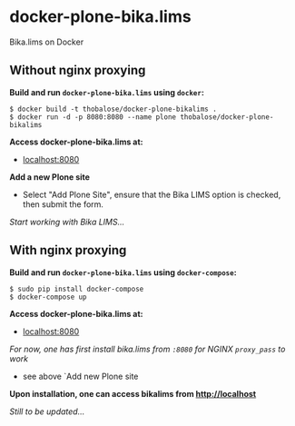# docker-plone-bika.lims
Bika.lims on Docker

## Without nginx proxying

**Build and run `docker-plone-bika.lims` using `docker`:**
```
$ docker build -t thobalose/docker-plone-bikalims .
$ docker run -d -p 8080:8080 --name plone thobalose/docker-plone-bikalims
```

**Access docker-plone-bika.lims at:** 

  * [localhost:8080](http://localhost:8080)

**Add a new Plone site**

  * Select "Add Plone Site", ensure that the Bika LIMS option is checked, then submit the form.

*Start working with Bika LIMS...*

## With nginx proxying

**Build and run `docker-plone-bika.lims` using `docker-compose`:**
```
$ sudo pip install docker-compose
$ docker-compose up
```

**Access docker-plone-bika.lims at:** 

  * [localhost:8080](http://localhost:8080)

*For now, one has first install bika.lims from `:8080` for NGINX `proxy_pass` to work*
  * see above `Add new Plone site

**Upon installation, one can access bikalims from [http://localhost](http://localhost)**

*Still to be updated...*
